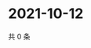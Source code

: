 # 2021-10-12

共 0 条

<!-- BEGIN WEIBO -->
<!-- 最后更新时间 Tue Oct 12 2021 11:08:59 GMT+0800 (China Standard Time) -->

<!-- END WEIBO -->
